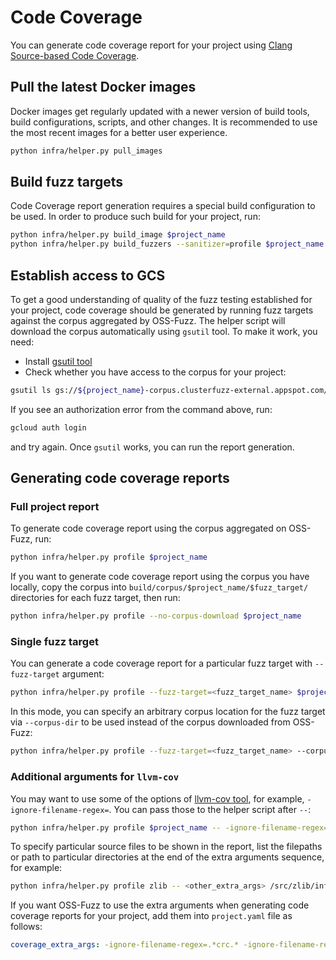 # Code Coverage

You can generate code coverage report for your project using [Clang Source-based
Code Coverage].


## Pull the latest Docker images

Docker images get regularly updated with a newer version of build tools, build
configurations, scripts, and other changes. It is recommended to use the most
recent images for a better user experience.


```bash
python infra/helper.py pull_images
```


## Build fuzz targets

Code Coverage report generation requires a special build configuration to be
used. In order to produce such build for your project, run:

```bash
python infra/helper.py build_image $project_name
python infra/helper.py build_fuzzers --sanitizer=profile $project_name
```


## Establish access to GCS

To get a good understanding of quality of the fuzz testing established for your
project, code coverage should be generated by running fuzz targets against the
corpus aggregated by OSS-Fuzz. The helper script will download the corpus
automatically using `gsutil` tool. To make it work, you need:

* Install [gsutil tool]
* Check whether you have access to the corpus for your project:

```bash
gsutil ls gs://${project_name}-corpus.clusterfuzz-external.appspot.com/
```

If you see an authorization error from the command above, run:

```bash
gcloud auth login
```

and try again. Once `gsutil` works, you can run the report generation.


## Generating code coverage reports

### Full project report

To generate code coverage report using the corpus aggregated on OSS-Fuzz, run:

```bash
python infra/helper.py profile $project_name
```

If you want to generate code coverage report using the corpus you have locally,
copy the corpus into `build/corpus/$project_name/$fuzz_target/` directories for
each fuzz target, then run:

```bash
python infra/helper.py profile --no-corpus-download $project_name
```

### Single fuzz target

You can generate a code coverage report for a particular fuzz target with
`--fuzz-target` argument:

```bash
python infra/helper.py profile --fuzz-target=<fuzz_target_name> $project_name
```

In this mode, you can specify an arbitrary corpus location for the fuzz target
via `--corpus-dir` to be used instead of the corpus downloaded from OSS-Fuzz:

```bash
python infra/helper.py profile --fuzz-target=<fuzz_target_name> --corpus-dir=<my_local_corpus_dir> $project_name
```

### Additional arguments for `llvm-cov`

You may want to use some of the options of [llvm-cov tool], for example,
`-ignore-filename-regex=`. You can pass those to the helper script after `--`:

```bash
python infra/helper.py profile $project_name -- -ignore-filename-regex=.*code/to/be/ignored/.* <other_extra_args>
```

To specify particular source files to be shown in the report, list the filepaths
or path to particular directories at the end of the extra arguments sequence,
for example:

```bash
python infra/helper.py profile zlib -- <other_extra_args> /src/zlib/inftrees.c /src/zlib_uncompress_fuzzer.cc /src/zlib/zutil.c
```

If you want OSS-Fuzz to use the extra arguments when generating code coverage
reports for your project, add them into `project.yaml` file as follows:

```yaml
coverage_extra_args: -ignore-filename-regex=.*crc.* -ignore-filename-regex=.*adler.*
```


[Clang Source-based Code Coverage]: https://clang.llvm.org/docs/SourceBasedCodeCoverage.html
[gsutil tool]: https://cloud.google.com/storage/docs/gsutil_install
[llvm-cov tool]: https://llvm.org/docs/CommandGuide/llvm-cov.html
